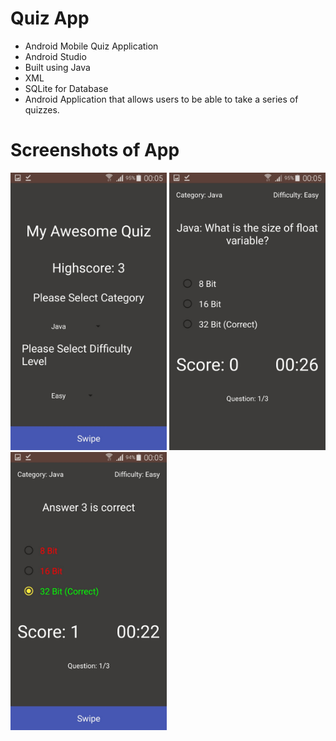 # Quiz App
- Android Mobile Quiz Application
- Android Studio
- Built using Java 
- XML
- SQLite for Database
- Android Application that allows users to be able to take a series of quizzes.

# Screenshots of App
<img src="screenshots/image1.jpeg" width=250> <img src="screenshots/image2.jpeg" width=250> <img src="screenshots/image3.jpeg" width=250>
